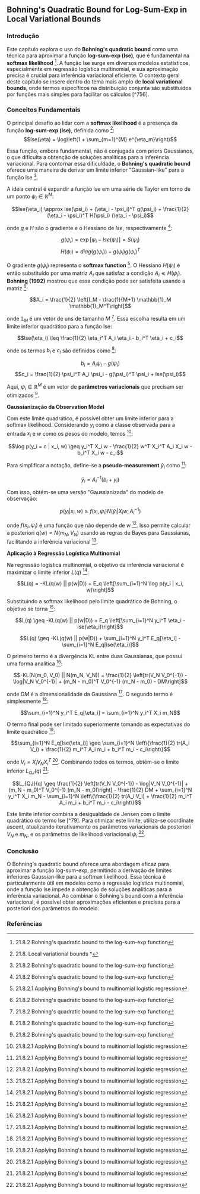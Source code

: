 ## Bohning's Quadratic Bound for Log-Sum-Exp in Local Variational Bounds

### Introdução
Este capítulo explora o uso do **Bohning's quadratic bound** como uma técnica para aproximar a função **log-sum-exp (lse)**, que é fundamental na **softmax likelihood** [^758]. A função lse surge em diversos modelos estatísticos, especialmente em regressão logística multinomial, e sua aproximação precisa é crucial para inferência variacional eficiente. O contexto geral deste capítulo se insere dentro do tema mais amplo de **local variational bounds**, onde termos específicos na distribuição conjunta são substituídos por funções mais simples para facilitar os cálculos [^756].

### Conceitos Fundamentais

O principal desafio ao lidar com a **softmax likelihood** é a presença da função **log-sum-exp (lse)**, definida como [^757]:
$$lse(\eta) = \log\left(1 + \sum_{m=1}^{M} e^{\eta_m}\right)$$

Essa função, embora fundamental, não é conjugada com priors Gaussianos, o que dificulta a obtenção de soluções analíticas para a inferência variacional. Para contornar essa dificuldade, o **Bohning's quadratic bound** oferece uma maneira de derivar um limite inferior "Gaussian-like" para a função lse [^758].

A ideia central é expandir a função lse em uma série de Taylor em torno de um ponto $\psi_i \in \mathbb{R}^M$:

$$lse(\eta_i) \approx lse(\psi_i) + (\eta_i - \psi_i)^T g(\psi_i) + \frac{1}{2} (\eta_i - \psi_i)^T H(\psi_i) (\eta_i - \psi_i)$$

onde $g$ e $H$ são o gradiente e o Hessiano de $lse$, respectivamente [^758]:

$$g(\psi_i) = \exp[\psi_i - lse(\psi_i)] = S(\psi_i)$$
$$H(\psi_i) = diag(g(\psi_i)) - g(\psi_i)g(\psi_i)^T$$

O gradiente $g(\psi_i)$ representa o **softmax function** [^759]. O Hessiano $H(\psi_i)$ é então substituído por uma matriz $A_i$ que satisfaz a condição $A_i \preceq H(\psi_i)$. **Bohning (1992)** mostrou que essa condição pode ser satisfeita usando a matriz [^758]:

$$A_i = \frac{1}{2} \left[I_M - \frac{1}{M+1} \mathbb{1}_M \mathbb{1}_M^T\right]$$

onde $\mathbb{1}_M$ é um vetor de uns de tamanho $M$ [^758]. Essa escolha resulta em um limite inferior quadrático para a função lse:

$$lse(\eta_i) \leq \frac{1}{2} \eta_i^T A_i \eta_i - b_i^T \eta_i + c_i$$

onde os termos $b_i$ e $c_i$ são definidos como [^758]:

$$b_i = A_i \psi_i - g(\psi_i)$$
$$c_i = \frac{1}{2} \psi_i^T A_i \psi_i - g(\psi_i)^T \psi_i + lse(\psi_i)$$

Aqui, $\psi_i \in \mathbb{R}^M$ é um vetor de **parâmetros variacionais** que precisam ser otimizados [^758].

**Gaussianização da Observation Model**

Com este limite quadrático, é possível obter um limite inferior para a softmax likelihood. Considerando $y_i$ como a classe observada para a entrada $x_i$ e $w$ como os pesos do modelo, temos [^759]:

$$\log p(y_i = c | x_i, w) \geq y_i^T X_i w - \frac{1}{2} w^T X_i^T A_i X_i w - b_i^T X_i w - c_i$$

Para simplificar a notação, define-se a **pseudo-measurement** $\tilde{y}_i$ como [^759]:

$$\tilde{y}_i = A_i^{-1} (b_i + y_i)$$

Com isso, obtém-se uma versão "Gaussianizada" do modelo de observação:

$$p(y_i | x_i, w) \geq f(x_i, \psi_i) N(\tilde{y}_i | X_i w, A_i^{-1})$$

onde $f(x_i, \psi_i)$ é uma função que não depende de $w$ [^759]. Isso permite calcular a posteriori $q(w) = N(m_N, V_N)$ usando as regras de Bayes para Gaussianas, facilitando a inferência variacional [^759].

**Aplicação à Regressão Logística Multinomial**

Na regressão logística multinomial, o objetivo da inferência variacional é maximizar o limite inferior $L(q)$ [^759]:

$$L(q) = -KL(q(w) || p(w|D)) + E_q \left[\sum_{i=1}^N \log p(y_i | x_i, w)\right]$$

Substituindo a softmax likelihood pelo limite quadrático de Bohning, o objetivo se torna [^759]:

$$L(q) \geq -KL(q(w) || p(w|D)) + E_q \left[\sum_{i=1}^N y_i^T \eta_i - lse(\eta_i)\right]$$

$$L(q) \geq -KL(q(w) || p(w|D)) + \sum_{i=1}^N y_i^T E_q[\eta_i] - \sum_{i=1}^N E_q[lse(\eta_i)]$$

O primeiro termo é a divergência KL entre duas Gaussianas, que possui uma forma analítica [^759]:

$$-KL(N(m_0, V_0) || N(m_N, V_N)) = \frac{1}{2} \left[tr(V_N V_0^{-1}) - \log|V_N V_0^{-1}| + (m_N - m_0)^T V_0^{-1} (m_N - m_0) - DM\right]$$

onde $DM$ é a dimensionalidade da Gaussiana [^759]. O segundo termo é simplesmente [^759]:

$$\sum_{i=1}^N y_i^T E_q[\eta_i] = \sum_{i=1}^N y_i^T X_i m_N$$

O termo final pode ser limitado superiormente tomando as expectativas do limite quadrático [^759]:

$$\sum_{i=1}^N E_q[lse(\eta_i)] \geq \sum_{i=1}^N \left\{\frac{1}{2} tr(A_i V_i) + \frac{1}{2} m_i^T A_i m_i + b_i^T m_i - c_i\right\}$$

onde $V_i = X_i V_N X_i^T$ [^759]. Combinando todos os termos, obtém-se o limite inferior $L_{QJ}(q)$ [^759]:

$$L_{QJ}(q) \geq \frac{1}{2} \left[tr(V_N V_0^{-1}) - \log|V_N V_0^{-1}| + (m_N - m_0)^T V_0^{-1} (m_N - m_0)\right] - \frac{1}{2} DM + \sum_{i=1}^N y_i^T X_i m_N - \sum_{i=1}^N \left\{\frac{1}{2} tr(A_i V_i) + \frac{1}{2} m_i^T A_i m_i + b_i^T m_i - c_i\right\}$$

Este limite inferior combina a desigualdade de Jensen com o limite quadrático do termo lse [^79]. Para otimizar este limite, utiliza-se coordinate ascent, atualizando iterativamente os parâmetros variacionais da posteriori $V_N$ e $m_N$, e os parâmetros de likelihood variacional $\psi_i$ [^759].

### Conclusão

O Bohning's quadratic bound oferece uma abordagem eficaz para aproximar a função log-sum-exp, permitindo a derivação de limites inferiores Gaussian-like para a softmax likelihood. Essa técnica é particularmente útil em modelos como a regressão logística multinomial, onde a função lse impede a obtenção de soluções analíticas para a inferência variacional. Ao combinar o Bohning's bound com a inferência variacional, é possível obter aproximações eficientes e precisas para a posteriori dos parâmetros do modelo.

### Referências
[^757]: 21.8. Local variational bounds *
[^758]: 21.8.2 Bohning's quadratic bound to the log-sum-exp function
[^759]: 21.8.2.1 Applying Bohning's bound to multinomial logistic regression
<!-- END -->